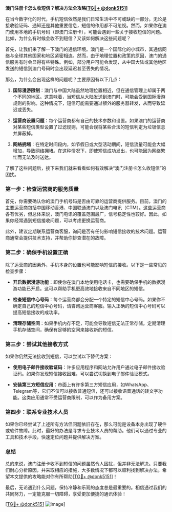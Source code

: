 **澳门注册卡怎么收短信？解决方法全攻略[[TG💪+ @donk5151](https://t.me/s/donk5151)]**

在当今数字化的时代，手机短信依然是我们日常生活中不可或缺的一部分。无论是接收验证码、通知还是其他重要信息，短信的作用都不可忽视。然而，如果你在澳门使用本地的手机号码（即澳门注册卡），可能会遇到一些关于接收短信的问题。比如，为什么有时候会收不到短信？又该如何解决这些问题呢？

首先，让我们来了解一下澳门的通信环境。澳门是一个国际化的小城市，其通信网络与全球其他国家和地区紧密相连。然而，由于地理位置和政策的原因，澳门的通信服务有时会显得有些特殊。例如，部分用户可能会发现，从中国大陆或其他地区发送的短信到澳门号码时会出现延迟甚至丢失的情况。

那么，为什么会出现这样的问题呢？主要原因有以下几点：

1. **国际漫游限制**：澳门与中国大陆虽然地理位置相近，但在通信管理上却属于两个不同的地区。这意味着，当短信从大陆发送到澳门时，可能会受到国际漫游规则的影响。这种情况下，短信可能需要通过额外的服务器转发，从而导致延迟或丢失。

2. **运营商设置问题**：每个运营商都有自己的技术参数和设置。如果澳门的运营商对某些短信类型设置了过滤规则，可能会误将某些合法的短信判定为垃圾信息并屏蔽掉。

3. **网络拥堵**：在特定时间段内，如节假日或大型活动期间，短信流量可能会大幅增加，导致网络拥堵。在这种情况下，即使短信成功发出，也可能因为网络繁忙而无法及时送达。

了解了这些问题后，接下来我们就来看看如何有效解决“澳门注册卡怎么收短信”的困扰。

### **第一步：检查运营商的服务质量**

首先，你需要确认你的澳门手机号码是否由可靠的运营商提供服务。目前，澳门的主要运营商包括中国移动香港、中国联通澳门以及澳门电讯（CTM）。这些运营商各有优劣，但总体来说，澳门电讯的覆盖范围最广，信号稳定性也较好。因此，如果你经常遇到短信接收问题，可以考虑更换运营商。

此外，建议定期联系运营商客服，询问是否有任何影响短信接收的技术问题。运营商通常会提供技术支持，并帮助你排查潜在的故障。

### **第二步：确保手机设置正确**

除了运营商的因素外，手机本身的设置也可能影响短信的接收。以下是一些常见的检查步骤：

- **开启数据漫游功能**：即使你在澳门本地使用电话卡，也需要确保手机的数据漫游功能已开启。这可以帮助手机更高效地接收来自不同地区的短信。
  
- **检查短信中心号码**：每个运营商都会分配一个特定的短信中心号码。如果你不确定自己的短信中心号码，请咨询运营商客服。输入正确的短信中心号码可以提高短信接收的成功率。

- **清理存储空间**：如果手机内存不足，可能会导致短信无法正常存储。定期清理手机存储空间，确保有足够的空间来接收新的短信。

### **第三步：尝试其他接收方式**

如果你仍然无法接收到短信，可以尝试以下替代方案：

- **使用电子邮件接收验证码**：许多应用程序和网站允许用户通过电子邮件接收验证码。如果你发现短信接收困难，可以尝试切换到电子邮件验证模式。

- **安装第三方短信应用**：市面上有许多第三方短信应用，如WhatsApp、Telegram等，它们不仅可以接收普通短信，还可以接收语音通话的转文字功能。这类应用通常不受运营商限制，可以作为备用方案。

### **第四步：联系专业技术人员**

如果你已经尝试了上述所有方法但问题依旧存在，那么可能是设备本身出现了硬件或软件故障。此时，最好的办法是寻求专业技术人员的帮助。他们可以通过专业的工具和技术手段，快速定位问题并提供解决方案。

### **总结**

总的来说，澳门注册卡收不到短信的问题虽然令人困扰，但并非无法解决。只要我们耐心分析原因，并采取相应的措施，大多数情况下都可以顺利找到解决办法。希望本文提供的攻略能对你有所帮助[[TG💪+ @donk5151](https://t.me/s/donk5151)]！

最后，无论遇到什么问题，保持冷静和乐观的态度总是最重要的。相信通过我们的共同努力，一定能克服一切障碍，享受更加便捷的通讯体验！

[[TG💪+ @donk5151](https://t.me/s/donk5151) ![Image](https://i.postimg.cc/rwNCRYN7/Snipaste-2025-04-30-17-27-05.png)]